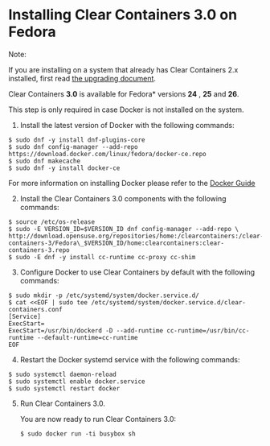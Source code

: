 # Installing Clear Containers 3.0 on Fedora

Note:

If you are installing on a system that already has Clear Containers 2.x
installed, first read [the upgrading document](upgrading.md).

Clear Containers **3.0** is available for Fedora\* versions **24** , **25** and **26**.

This step is only required in case Docker is not installed on the system.
1. Install the latest version of Docker with the following commands:

```
$ sudo dnf -y install dnf-plugins-core
$ sudo dnf config-manager --add-repo https://download.docker.com/linux/fedora/docker-ce.repo
$ sudo dnf makecache
$ sudo dnf -y install docker-ce
```

For more information on installing Docker please refer to the
[Docker Guide](https://docs.docker.com/engine/installation/linux/fedora)

2. Install the Clear Containers 3.0 components with the following commands:

```
$ source /etc/os-release
$ sudo -E VERSION_ID=$VERSION_ID dnf config-manager --add-repo \
http://download.opensuse.org/repositories/home:/clearcontainers:/clear-containers-3/Fedora\_$VERSION_ID/home:clearcontainers:clear-containers-3.repo
$ sudo -E dnf -y install cc-runtime cc-proxy cc-shim
```

3. Configure Docker to use Clear Containers by default with the following commands:

```
$ sudo mkdir -p /etc/systemd/system/docker.service.d/
$ cat <<EOF | sudo tee /etc/systemd/system/docker.service.d/clear-containers.conf
[Service]
ExecStart=
ExecStart=/usr/bin/dockerd -D --add-runtime cc-runtime=/usr/bin/cc-runtime --default-runtime=cc-runtime
EOF
```

4. Restart the Docker systemd service with the following commands:

```
$ sudo systemctl daemon-reload
$ sudo systemctl enable docker.service
$ sudo systemctl restart docker
```

5. Run Clear Containers 3.0.

   You are now ready to run Clear Containers 3.0:

   ```
   $ sudo docker run -ti busybox sh
   ```
